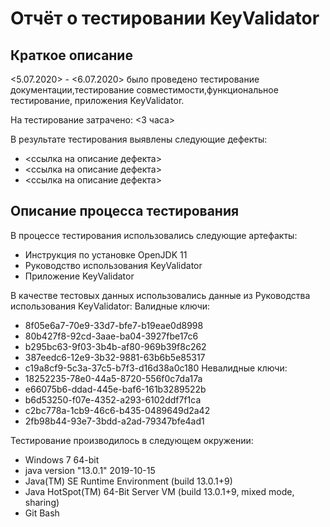 # Отчёт о тестировании KeyValidator

## Краткое описание

<5.07.2020> - <6.07.2020> было проведено тестирование документации,тестирование совместимости,функциональное тестирование, приложения KeyValidator.

На тестирование затрачено: <3 часа>

В результате тестирования выявлены следующие дефекты:
* <ссылка на описание дефекта>
* <ссылка на описание дефекта>
* <ссылка на описание дефекта>

## Описание процесса тестирования

В процессе тестирования использовались следующие артефакты:
* Инструкция по установке OpenJDK 11
* Руководство использования KeyValidator
* Приложение KeyValidator


В качестве тестовых данных использовались данные из Руководства использования KeyValidator:
Валидные ключи:
* 8f05e6a7-70e9-33d7-bfe7-b19eae0d8998
* 80b427f8-92cd-3aae-ba04-3927fbe17c6
* b295bc63-9f03-3b4b-af80-969b39f8c262
* 387eedc6-12e9-3b32-9881-63b6b5e85317
* c19a8cf9-5c3a-37c5-b7f3-d16d38a0c180
Невалидные ключи:
* 18252235-78e0-44a5-8720-556f0c7da17a
* e66075b6-ddad-445e-baf6-161b3289522b
* b6d53250-f07e-4352-a293-6102ddf7f1ca
* c2bc778a-1cb9-46c6-b435-0489649d2a42
* 2fb98b44-93e7-3bdd-a2ad-79347bfe4ad1

Тестирование производилось в следующем окружении:
* Windows 7 64-bit
* java version "13.0.1" 2019-10-15
* Java(TM) SE Runtime Environment (build 13.0.1+9)
* Java HotSpot(TM) 64-Bit Server VM (build 13.0.1+9, mixed mode, sharing)
* Git Bash